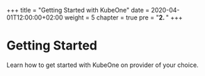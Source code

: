 +++
title = "Getting Started with KubeOne"
date = 2020-04-01T12:00:00+02:00
weight = 5
chapter = true
pre = "<b>2. </b>"
+++

# Getting Started

Learn how to get started with KubeOne on provider of your choice.
